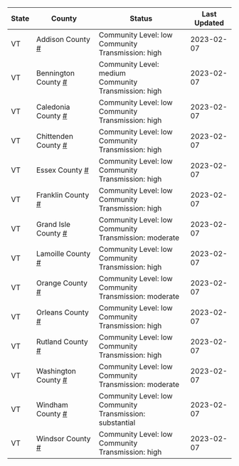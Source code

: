 State | County | Status | Last Updated
--- | --- | --- | --- 
VT | Addison County <a href="#addison_county">#</a> | <a name="addison_county"></a>Community Level: low<br/>Community Transmission: high | 2023-02-07
VT | Bennington County <a href="#bennington_county">#</a> | <a name="bennington_county"></a>Community Level: medium<br/>Community Transmission: high | 2023-02-07
VT | Caledonia County <a href="#caledonia_county">#</a> | <a name="caledonia_county"></a>Community Level: low<br/>Community Transmission: high | 2023-02-07
VT | Chittenden County <a href="#chittenden_county">#</a> | <a name="chittenden_county"></a>Community Level: low<br/>Community Transmission: high | 2023-02-07
VT | Essex County <a href="#essex_county">#</a> | <a name="essex_county"></a>Community Level: low<br/>Community Transmission: high | 2023-02-07
VT | Franklin County <a href="#franklin_county">#</a> | <a name="franklin_county"></a>Community Level: low<br/>Community Transmission: high | 2023-02-07
VT | Grand Isle County <a href="#grand_isle_county">#</a> | <a name="grand_isle_county"></a>Community Level: low<br/>Community Transmission: moderate | 2023-02-07
VT | Lamoille County <a href="#lamoille_county">#</a> | <a name="lamoille_county"></a>Community Level: low<br/>Community Transmission: high | 2023-02-07
VT | Orange County <a href="#orange_county">#</a> | <a name="orange_county"></a>Community Level: low<br/>Community Transmission: moderate | 2023-02-07
VT | Orleans County <a href="#orleans_county">#</a> | <a name="orleans_county"></a>Community Level: low<br/>Community Transmission: high | 2023-02-07
VT | Rutland County <a href="#rutland_county">#</a> | <a name="rutland_county"></a>Community Level: low<br/>Community Transmission: high | 2023-02-07
VT | Washington County <a href="#washington_county">#</a> | <a name="washington_county"></a>Community Level: low<br/>Community Transmission: moderate | 2023-02-07
VT | Windham County <a href="#windham_county">#</a> | <a name="windham_county"></a>Community Level: low<br/>Community Transmission: substantial | 2023-02-07
VT | Windsor County <a href="#windsor_county">#</a> | <a name="windsor_county"></a>Community Level: low<br/>Community Transmission: high | 2023-02-07
